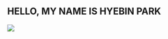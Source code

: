 ## HELLO, MY NAME IS HYEBIN PARK

<a href="https://github.com/anuraghazra/github-readme-stats">
  <img align="center" src="https://github-readme-stats.vercel.app/api?username=arombin&count_private=false&show_icons=true&cache_seconds=43200&locale=en&title_color=white&text_color=blue&icon_color=blue" />
</a>